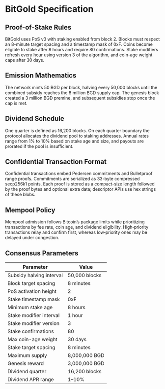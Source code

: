 # BitGold Specification

## Proof-of-Stake Rules
BitGold uses PoS v3 with staking enabled from block 2. Blocks must respect an 8-minute target spacing and a timestamp mask of 0xF. Coins become eligible to stake after 8 hours and require 80 confirmations. Stake modifiers refresh every hour using version 3 of the algorithm, and coin-age weight caps after 30 days.

## Emission Mathematics
The network mints 50 BGD per block, halving every 50,000 blocks until the combined subsidy reaches the 8 million BGD supply cap. The genesis block created a 3 million BGD premine, and subsequent subsidies stop once the cap is met.

## Dividend Schedule
One quarter is defined as 16,200 blocks. On each quarter boundary the protocol allocates the dividend pool to staking addresses. Annual rates range from 1% to 10% based on stake age and size, and payouts are prorated if the pool is insufficient.

## Confidential Transaction Format
Confidential transactions embed Pedersen commitments and Bulletproof range proofs. Commitments are serialized as 33-byte compressed secp256k1 points. Each proof is stored as a compact-size length followed by the proof bytes and optional extra data; descriptor APIs use hex strings of these blobs.

## Mempool Policy
Mempool admission follows Bitcoin’s package limits while prioritizing transactions by fee rate, coin age, and dividend eligibility. High‑priority transactions relay and confirm first, whereas low‑priority ones may be delayed under congestion.

## Consensus Parameters
| Parameter | Value |
|-----------|-------|
| Subsidy halving interval | 50,000 blocks |
| Block target spacing | 8 minutes |
| PoS activation height | 2 |
| Stake timestamp mask | 0xF |
| Minimum stake age | 8 hours |
| Stake modifier interval | 1 hour |
| Stake modifier version | 3 |
| Stake confirmations | 80 |
| Max coin-age weight | 30 days |
| Stake target spacing | 8 minutes |
| Maximum supply | 8,000,000 BGD |
| Genesis reward | 3,000,000 BGD |
| Dividend quarter | 16,200 blocks |
| Dividend APR range | 1–10% |
